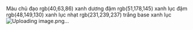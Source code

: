 Màu chủ đạo 
rgb(40,63,86) xanh dương đậm
rgb(51,178,145) xanh lục đậm
rgb(48,149,130) xanh lục nhạt
rgb(231,239,237) trắng base xanh lục
![Uploading image.png…]()

